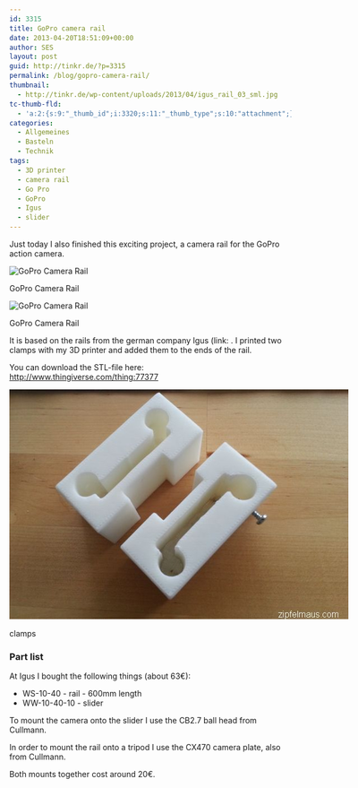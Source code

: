 ```yaml
---
id: 3315
title: GoPro camera rail
date: 2013-04-20T18:51:09+00:00
author: SES
layout: post
guid: http://tinkr.de/?p=3315
permalink: /blog/gopro-camera-rail/
thumbnail:
  - http://tinkr.de/wp-content/uploads/2013/04/igus_rail_03_sml.jpg
tc-thumb-fld:
  - 'a:2:{s:9:"_thumb_id";i:3320;s:11:"_thumb_type";s:10:"attachment";}'
categories:
  - Allgemeines
  - Basteln
  - Technik
tags:
  - 3D printer
  - camera rail
  - Go Pro
  - GoPro
  - Igus
  - slider
---
```

Just today I also finished this exciting project, a camera rail for the GoPro action camera.

<div id="attachment_3319" style="width: 616px" >
  <img aria-describedby="caption-attachment-3319" loading="lazy" src="/assets/2013/04/igus_rail_03.jpg" alt="GoPro Camera Rail"    srcset="/assets/2013/04/igus_rail_03.jpg 606w, /assets/2013/04/igus_rail_03-240x180.jpg 240w" sizes="(max-width: 606px) 100vw, 606px" />

  <p id="caption-attachment-3319" >
    GoPro Camera Rail
  </p>
</div>

<div id="attachment_3318" style="width: 616px" >
  <img aria-describedby="caption-attachment-3318" loading="lazy" src="/assets/2013/04/igus_rail_02.jpg" alt="GoPro Camera Rail"    srcset="/assets/2013/04/igus_rail_02.jpg 606w, /assets/2013/04/igus_rail_02-240x180.jpg 240w" sizes="(max-width: 606px) 100vw, 606px" />

  <p id="caption-attachment-3318" >
    GoPro Camera Rail
  </p>
</div>

It is based on the rails from the german company Igus (link: [](http://www.igus.de "http://www.igus.de"). I printed two clamps with my 3D printer and added them to the ends of the rail.

You can download the STL-file here: <http://www.thingiverse.com/thing:77377>

<div id="attachment_3317" style="width: 616px" >
  <img aria-describedby="caption-attachment-3317" loading="lazy" src="/assets/2013/04/igus_rail_01.jpg" alt="clamps"    />

  <p id="caption-attachment-3317" >
    clamps
  </p>
</div>

### Part list

At Igus I bought the following things (about 63€):

  * WS-10-40 - rail - 600mm length
  * WW-10-40-10 - slider

To mount the camera onto the slider I use the CB2.7 ball head from Cullmann.

In order to mount the rail onto a tripod I use the CX470 camera plate, also from Cullmann.

Both mounts together cost around 20€.
